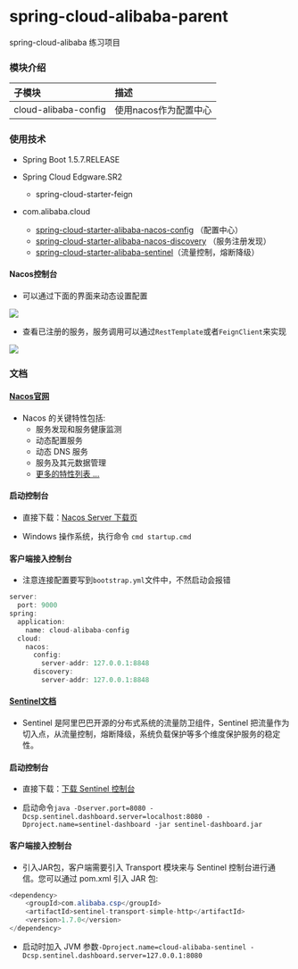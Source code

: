 # spring-cloud-alibaba-parent

spring-cloud-alibaba 练习项目

### 模块介绍

|    子模块      |       描述      |    
|:----------|:------------- |
|   cloud-alibaba-config   |   使用nacos作为配置中心    | 


### 使用技术

* Spring Boot 1.5.7.RELEASE

* Spring Cloud Edgware.SR2
    * spring-cloud-starter-feign
    
* com.alibaba.cloud
    * [spring-cloud-starter-alibaba-nacos-config](https://nacos.io/zh-cn/)  （配置中心）
    * [spring-cloud-starter-alibaba-nacos-discovery](https://nacos.io/zh-cn/) （服务注册发现）
    * [spring-cloud-starter-alibaba-sentinel](https://github.com/alibaba/Sentinel/wiki/%E5%A6%82%E4%BD%95%E4%BD%BF%E7%94%A8#%E5%AE%9A%E4%B9%89%E8%B5%84%E6%BA%90)（流量控制，熔断降级）

#### Nacos控制台

* 可以通过下面的界面来动态设置配置

![](https://github.com/songshuiyang/spring-cloud-alibaba-parent/docment/image/nacos-config.png)

* 查看已注册的服务，服务调用可以通过`RestTemplate`或者`FeignClient`来实现

![](https://github.com/songshuiyang/spring-cloud-alibaba-parent/docment/image/nacos-server.jpg)

### 文档

#### [Nacos官网](https://nacos.io/zh-cn/)   

* Nacos 的关键特性包括:
    * 服务发现和服务健康监测
    * 动态配置服务
    * 动态 DNS 服务
    * 服务及其元数据管理
    * [更多的特性列表 ...](https://nacos.io/zh-cn/docs/roadmap.html)
    
#### 启动控制台

* 直接下载：[Nacos Server 下载页](https://github.com/alibaba/nacos/releases) 

* Windows 操作系统，执行命令 `cmd startup.cmd`

#### 客户端接入控制台

* 注意连接配置要写到`bootstrap.yml`文件中，不然启动会报错

```java
server:
  port: 9000
spring:
  application:
    name: cloud-alibaba-config
  cloud:
    nacos:
      config:
        server-addr: 127.0.0.1:8848
      discovery:
        server-addr: 127.0.0.1:8848
```



#### [Sentinel文档](https://github.com/alibaba/Sentinel/wiki/%E5%A6%82%E4%BD%95%E4%BD%BF%E7%94%A8#%E5%AE%9A%E4%B9%89%E8%B5%84%E6%BA%90)

* Sentinel 是阿里巴巴开源的分布式系统的流量防卫组件，Sentinel 把流量作为切入点，从流量控制，熔断降级，系统负载保护等多个维度保护服务的稳定性。

#### 启动控制台

* 直接下载：[下载 Sentinel 控制台](http://edas-public.oss-cn-hangzhou.aliyuncs.com/install_package/demo/sentinel-dashboard.jar) 

* 启动命令`java -Dserver.port=8080 -Dcsp.sentinel.dashboard.server=localhost:8080 -Dproject.name=sentinel-dashboard -jar sentinel-dashboard.jar`

#### 客户端接入控制台

* 引入JAR包，客户端需要引入 Transport 模块来与 Sentinel 控制台进行通信。您可以通过 pom.xml 引入 JAR 包:

```java
<dependency>
    <groupId>com.alibaba.csp</groupId>
    <artifactId>sentinel-transport-simple-http</artifactId>
    <version>1.7.0</version>
</dependency>
```

* 启动时加入 JVM 参数`-Dproject.name=cloud-alibaba-sentinel -Dcsp.sentinel.dashboard.server=127.0.0.1:8080`